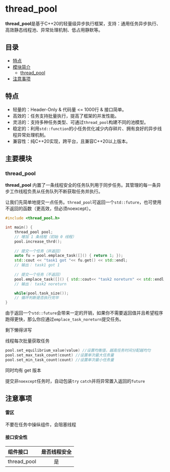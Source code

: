 # thread_pool

**thread_pool**是基于C++20的轻量级异步执行框架，支持：通用任务异步执行、高效静态线程池、异常处理机制、低占用静默等。

## 目录
- [特点](#特点)
- [模块简介](#主要模块)
	- [thread_pool](#thread_pool)
- [注意事项](#注意事项)

## 特点

- 轻量的：Header-Only & 代码量 <= 1000行 & 接口简单。
- 高效的：任务支持批量执行，提高了框架的并发性能。
- 灵活的：支持多种任务类型、可通过`thread_pool`构建不同的池模型。
- 稳定的：利用`std::function`的小任务优化减少内存碎片、拥有良好的异步线程异常处理机制。
- 兼容性：纯C++20实现，跨平台，且兼容C++20以上版本。

## 主要模块
### **thread_pool**

**thread_pool** 内置了一条线程安全的任务队列用于同步任务。其管理的每一条异步工作线程负责从任务队列不断获取任务并执行。

让我们先简单地提交一点任务。`thread_pool`可返回一个`std::future`，也可使用不返回的函数（更高效，但必须noexcept）。

```c++
#include <thread_pool.h>

int main() {
    thread_pool pool;
    // 增加 1 条线程（初始 0 线程）
    pool.increase_thrd();
    
    // 提交一个任务（并返回）
    auto fu = pool.emplace_task([]() { return 1; });
    std::cout << "task1 got "<< fu.get() << std::endl;
    // 输出： task1 got 1
    
    // 提交一个任务（不返回）
    pool.emplace_task([]() { std::cout<< "task2 noreturn" << std::endl; return 2; });
    // 输出： task2 noreturn

    while(pool.task_size());
    // 循环判断是否执行完毕
}
```
由于返回一个`std::future`会带来一定的开销，如果你不需要返回值并且希望程序跑得更快，那么你应通过`emplace_task_noreturn`提交任务。

剩下懒得详写

线程每次批量获取任务
```c++
pool.set_equilibrium_value(value) //设置均衡值，越高任务时间分配越均匀
pool.set_max_task_count(count) //设置单次最大任务量
pool.set_min_task_count(count) //设置单次最小任务量
```
同时均有 get 版本

提交非`noexcept`任务时，自动包装`try` `catch`并将异常置入返回的`future`

## 注意事项
#### 雷区
不要在任务中操纵组件，会阻塞线程
#### 接口安全性
|组件接口|是否线程安全|
| :-- | :--: |
|thread_pool|是|
